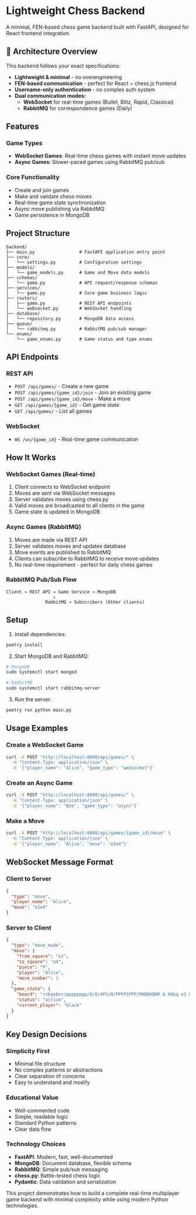 # Lightweight Chess Backend

A minimal, FEN-based chess game backend built with FastAPI, designed for React frontend integration.

## 🎯 Architecture Overview

This backend follows your exact specifications:
- **Lightweight & minimal** - no overengineering
- **FEN-based communication** - perfect for React + chess.js frontend  
- **Username-only authentication** - no complex auth system
- **Dual communication modes:**
  - **WebSocket** for real-time games (Bullet, Blitz, Rapid, Classical)
  - **RabbitMQ** for correspondence games (Daily)

## Features

### Game Types
- **WebSocket Games**: Real-time chess games with instant move updates
- **Async Games**: Slower-paced games using RabbitMQ pub/sub

### Core Functionality
- Create and join games
- Make and validate chess moves
- Real-time game state synchronization
- Async move publishing via RabbitMQ
- Game persistence in MongoDB

## Project Structure

```
backend/
├── main.py                 # FastAPI application entry point
├── core/
│   └── settings.py         # Configuration settings
├── models/
│   └── game_models.py      # Game and Move data models
├── schemas/
│   └── game.py             # API request/response schemas
├── services/
│   └── game.py             # Core game business logic
├── routers/
│   ├── game.py             # REST API endpoints
│   └── websocket.py        # WebSocket handling
├── database/
│   └── repository.py       # MongoDB data access
├── queue/
│   └── rabbitmq.py         # RabbitMQ pub/sub manager
└── enums/
    └── game_enums.py       # Game status and type enums
```

## API Endpoints

### REST API
- `POST /api/games/` - Create a new game
- `POST /api/games/{game_id}/join` - Join an existing game
- `POST /api/games/{game_id}/move` - Make a move
- `GET /api/games/{game_id}` - Get game state
- `GET /api/games/` - List all games

### WebSocket
- `WS /ws/{game_id}` - Real-time game communication

## How It Works

### WebSocket Games (Real-time)
1. Client connects to WebSocket endpoint
2. Moves are sent via WebSocket messages
3. Server validates moves using chess.py
4. Valid moves are broadcasted to all clients in the game
5. Game state is updated in MongoDB

### Async Games (RabbitMQ)
1. Moves are made via REST API
2. Server validates moves and updates database
3. Move events are published to RabbitMQ
4. Clients can subscribe to RabbitMQ to receive move updates
5. No real-time requirement - perfect for daily chess games

### RabbitMQ Pub/Sub Flow
```
Client → REST API → Game Service → MongoDB
                  ↓
               RabbitMQ → Subscribers (Other clients)
```

## Setup

1. Install dependencies:
```bash
poetry install
```

2. Start MongoDB and RabbitMQ:
```bash
# MongoDB
sudo systemctl start mongod

# RabbitMQ
sudo systemctl start rabbitmq-server
```

3. Run the server:
```bash
poetry run python main.py
```

## Usage Examples

### Create a WebSocket Game
```bash
curl -X POST "http://localhost:8000/api/games/" \
  -H "Content-Type: application/json" \
  -d '{"player_name": "Alice", "game_type": "websocket"}'
```

### Create an Async Game
```bash
curl -X POST "http://localhost:8000/api/games/" \
  -H "Content-Type: application/json" \
  -d '{"player_name": "Bob", "game_type": "async"}'
```

### Make a Move
```bash
curl -X POST "http://localhost:8000/api/games/{game_id}/move" \
  -H "Content-Type: application/json" \
  -d '{"player_name": "Alice", "move": "e2e4"}'
```

## WebSocket Message Format

### Client to Server
```json
{
  "type": "move",
  "player_name": "Alice",
  "move": "e2e4"
}
```

### Server to Client
```json
{
  "type": "move_made",
  "move": {
    "from_square": "e2",
    "to_square": "e4",
    "piece": "P",
    "player": "Alice",
    "move_number": 1
  },
  "game_state": {
    "board": "rnbqkbnr/pppppppp/8/8/4P3/8/PPPP1PPP/RNBQKBNR b KQkq e3 0 1",
    "status": "active",
    "current_player": "black"
  }
}
```

## Key Design Decisions

### Simplicity First
- Minimal file structure
- No complex patterns or abstractions
- Clear separation of concerns
- Easy to understand and modify

### Educational Value
- Well-commented code
- Simple, readable logic
- Standard Python patterns
- Clear data flow

### Technology Choices
- **FastAPI**: Modern, fast, well-documented
- **MongoDB**: Document database, flexible schema
- **RabbitMQ**: Simple pub/sub messaging
- **chess.py**: Battle-tested chess logic
- **Pydantic**: Data validation and serialization

This project demonstrates how to build a complete real-time multiplayer game backend with minimal complexity while using modern Python technologies.
